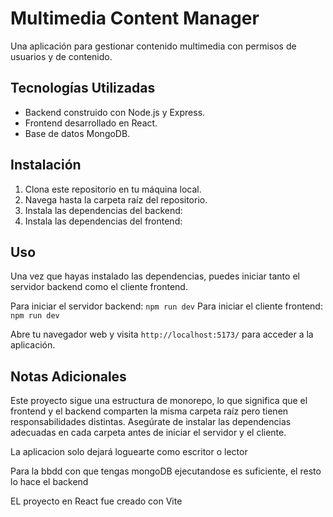 # Multimedia Content Manager

Una aplicación para gestionar contenido multimedia con permisos de usuarios y de contenido.

## Tecnologías Utilizadas

- Backend construido con Node.js y Express.
- Frontend desarrollado en React.
- Base de datos MongoDB.

## Instalación

1. Clona este repositorio en tu máquina local.
2. Navega hasta la carpeta raíz del repositorio.
3. Instala las dependencias del backend:
4. Instala las dependencias del frontend:

## Uso

Una vez que hayas instalado las dependencias, puedes iniciar tanto el servidor backend como el cliente frontend.

Para iniciar el servidor backend: `npm run dev`
Para iniciar el cliente frontend: `npm run dev`


Abre tu navegador web y visita `http://localhost:5173/` para acceder a la aplicación.

## Notas Adicionales

Este proyecto sigue una estructura de monorepo, lo que significa que el frontend y el backend comparten la misma carpeta raíz pero tienen responsabilidades distintas. Asegúrate de instalar las dependencias adecuadas en cada carpeta antes de iniciar el servidor y el cliente.

La aplicacion solo dejará loguearte como escritor o lector

Para la bbdd con que tengas mongoDB ejecutandose es suficiente, el resto lo hace el backend

EL proyecto en React fue creado con Vite



